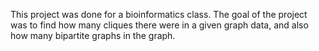 This project was done for a bioinformatics class. The goal of the project was to find how many cliques there were in a given graph data, and also how many bipartite graphs in the graph.